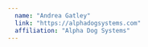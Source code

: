 ```yaml
---
  name: "Andrea Gatley"
  link: "https://alphadogsystems.com"
  affiliation: "Alpha Dog Systems"
---
```

